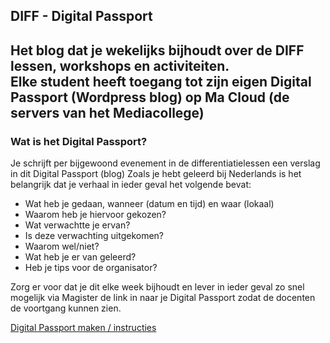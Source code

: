 ## DIFF - Digital Passport

Het blog dat je wekelijks bijhoudt over de DIFF lessen, workshops en activiteiten.  
Elke student heeft toegang tot zijn eigen Digital Passport (Wordpress blog) op Ma Cloud (de servers van het Mediacollege)  
---

### Wat is het Digital Passport?

Je schrijft per bijgewoond evenement in de differentiatielessen een verslag in dit Digital Passport (blog) 
Zoals je hebt geleerd bij Nederlands is het belangrijk dat je verhaal in ieder geval het volgende bevat:

- Wat heb je gedaan, wanneer (datum en tijd) en waar (lokaal) 
- Waarom heb je hiervoor gekozen?
- Wat verwachtte je ervan? 
- Is deze verwachting uitgekomen? 
- Waarom wel/niet?
- Wat heb je er van geleerd?
- Heb je tips voor de organisator?

Zorg er voor dat je dit elke week bijhoudt en lever in ieder geval zo snel mogelijk via Magister de link in naar je Digital Passport zodat de docenten de voortgang kunnen zien.

[Digital Passport maken / instructies](docs/Howto.md)